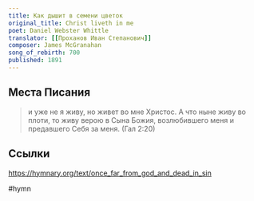 ```yaml
---
title: Как дышит в семени цветок
original_title: Christ liveth in me
poet: Daniel Webster Whittle
translator: [[Проханов Иван Степанович]]
composer: James McGranahan
song_of_rebirth: 700
published: 1891
---
```


## Места Писания

> и уже не я живу, но живет во мне Христос. А что ныне живу во плоти, то живу верою в Сына Божия, возлюбившего меня и предавшего Себя за меня.
> (Гал 2:20)

## Ссылки

https://hymnary.org/text/once_far_from_god_and_dead_in_sin

#hymn
